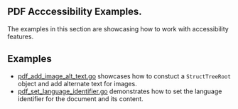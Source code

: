 ## PDF Acccessibility Examples.

The examples in this section are showcasing how to work with accessibility features.

## Examples

- [pdf_add_image_alt_text.go](pdf_add_image_alt_text.go) showcases how to constuct a `StructTreeRoot` object and add alternate text for images.
- [pdf_set_language_identifier.go](pdf_set_language_identifier.go) demonstrates how to set the language identifier for the document and its content.